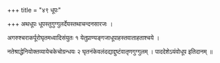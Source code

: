 +++
title = "४९ धूपः"

+++
अथधूपः धूपस्तुगुग्गुलर्देयस्तथाचन्दनसारजः ।

अगरुश्चराकर्पूरोघृतमध्वादिसंयुतः १ येतुप्राण्यङ्गजाधूपाहस्तवाताहताश्चये ।

नतेश्राद्धेनियोक्तव्यायेचकेचोग्रन्धयः २ घृतनंकेवलंदद्याद्दुष्टंवातृणगुग्गुलम् । पाददेशेऽयंवोधूप इतिदानम् ॥
